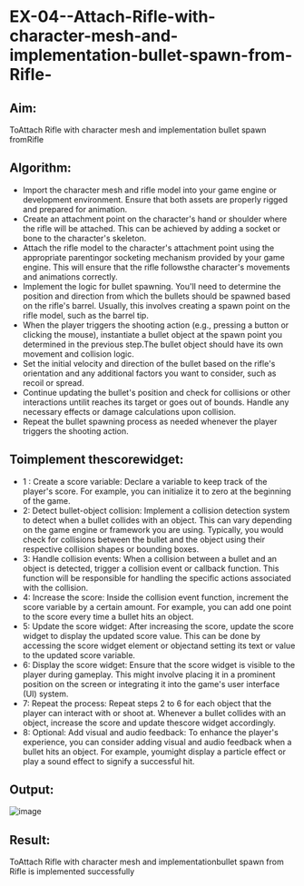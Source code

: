 # EX-04--Attach-Rifle-with-character-mesh-and-implementation-bullet-spawn-from-Rifle-
## Aim:
 ToAttach Rifle with character mesh and implementation bullet spawn fromRifle
## Algorithm:
* Import the character mesh and rifle model into your game engine or development
 environment. Ensure that both assets are properly rigged and prepared for animation.
* Create an attachment point on the character's hand or shoulder where the rifle will be
 attached. This can be achieved by adding a socket or bone to the character's skeleton.
*  Attach the rifle model to the character's attachment point using the appropriate parentingor
 socketing mechanism provided by your game engine. This will ensure that the rifle followsthe
 character's movements and animations correctly.
* Implement the logic for bullet spawning. You'll need to determine the position and
 direction from which the bullets should be spawned based on the rifle's barrel. Usually, this
 involves creating a spawn point on the rifle model, such as the barrel tip.
* When the player triggers the shooting action (e.g., pressing a button or clicking the
 mouse), instantiate a bullet object at the spawn point you determined in the previous step.The
 bullet object should have its own movement and collision logic.
* Set the initial velocity and direction of the bullet based on the rifle's orientation and any
 additional factors you want to consider, such as recoil or spread.
* Continue updating the bullet's position and check for collisions or other interactions untilit
 reaches its target or goes out of bounds. Handle any necessary effects or damage
 calculations upon collision.
* Repeat the bullet spawning process as needed whenever the player triggers the shooting
 action.
## Toimplement thescorewidget:
 * 1 : Create a score variable: Declare a variable to keep track of the player's score. For
 example, you can initialize it to zero at the beginning of the game.
 * 2: Detect bullet-object collision: Implement a collision detection system to detect when a
 bullet collides with an object. This can vary depending on the game engine or framework
 you are using. Typically, you would check for collisions between the bullet and the object
 using their respective collision shapes or bounding boxes.
 * 3: Handle collision events: When a collision between a bullet and an object is detected,
 trigger a collision event or callback function. This function will be responsible for handling
 the specific actions associated with the collision.
 * 4: Increase the score: Inside the collision event function, increment the score variable by a
 certain amount. For example, you can add one point to the score every time a bullet hits an
 object.
 * 5: Update the score widget: After increasing the score, update the score widget to display the
 updated score value. This can be done by accessing the score widget element or objectand
 setting its text or value to the updated score variable.
 * 6: Display the score widget: Ensure that the score widget is visible to the player during
 gameplay. This might involve placing it in a prominent position on the screen or integrating it
 into the game's user interface (UI) system.
 * 7: Repeat the process: Repeat steps 2 to 6 for each object that the player can interact with
 or shoot at. Whenever a bullet collides with an object, increase the score and update thescore
 widget accordingly.
 * 8: Optional: Add visual and audio feedback: To enhance the player's experience, you can
 consider adding visual and audio feedback when a bullet hits an object. For example, youmight
 display a particle effect or play a sound effect to signify a successful hit.
## Output:
![image](https://github.com/user-attachments/assets/5d6d9164-ee2c-42ed-a5c7-3adba4eef005)

## Result:
 ToAttach Rifle with character mesh and implementationbullet spawn from Rifle is
 implemented successfully
